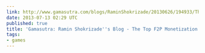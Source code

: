 ```yaml
---
link: http://www.gamasutra.com/blogs/RaminShokrizade/20130626/194933/The_Top_F2P_Monetization_Tricks.php
date: 2013-07-13 02:29 UTC
published: true
title: 'Gamasutra: Ramin Shokrizade''s Blog - The Top F2P Monetization Tricks'
tags:
- games
---
```



